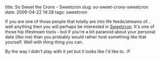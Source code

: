 title: So Sweet the Crons - Sweetcron
slug: so-sweet-crons-sweetcron
date: 2009-04-22 14:28
tags: sweetcron

If you are one of those people that totally are into life feeds/streams of... well anything then you will perhaps be interested in [Sweetcron](http://www.sweetcron.com/). It's one of those hip lifestream tools - but if you're a bit paranoid about your personal data (like me) than you probably would rather host something like that yourself. Well with thing thing you can.

By the way I didn't play with it yet but it looks like I'd like to. :P
